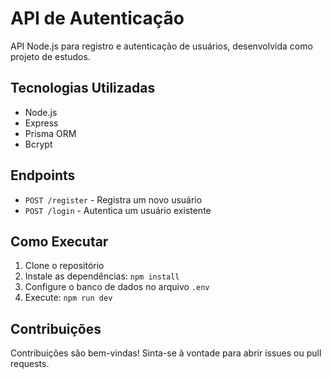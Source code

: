 # API de Autenticação

API Node.js para registro e autenticação de usuários, desenvolvida como projeto de estudos.

## Tecnologias Utilizadas
- Node.js
- Express
- Prisma ORM
- Bcrypt

## Endpoints
- `POST /register` - Registra um novo usuário
- `POST /login` - Autentica um usuário existente

## Como Executar
1. Clone o repositório
2. Instale as dependências: `npm install`
3. Configure o banco de dados no arquivo `.env`
4. Execute: `npm run dev`

## Contribuições
Contribuições são bem-vindas! Sinta-se à vontade para abrir issues ou pull requests.
